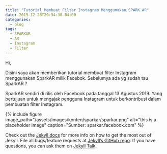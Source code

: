 ```yaml
---
title: "Tutorial Membuat Filter Instagram Menggunakan SPARK AR"
date: 2019-12-28T20:34:30-04:00
categories:
  - blog
tags:
  - SPARKAR
  - AR
  - Instagram
  - Filter
---
```

Hi,

Disini saya akan memberikan tutorial membuat filter Instagram menggunakan SparkAR milik Facebok.
Sebelumya ada yg sudah tau SparkAR ?

SparkAR sendiri di rilis oleh Facebook pada tanggal 13 Agustus 2019. Yang bertujuan untuk mengajak pengguna Instagram
untuk berkontribusi dalam pembuatan filter Instagram.

{% include figure image_path="/assets/images/konten/sparkar/sparkar.png" alt="this is a placeholder image" caption="Sumber: sparkar.facebook.com" %}



Check out the [Jekyll docs][jekyll-docs] for more info on how to get the most out of Jekyll. File all bugs/feature requests at [Jekyll’s GitHub repo][jekyll-gh]. If you have questions, you can ask them on [Jekyll Talk][jekyll-talk].

[jekyll-docs]: https://jekyllrb.com/docs/home
[jekyll-gh]:   https://github.com/jekyll/jekyll
[jekyll-talk]: https://talk.jekyllrb.com/
